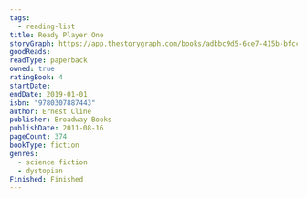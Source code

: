 ```yaml
---
tags:
  - reading-list
title: Ready Player One
storyGraph: https://app.thestorygraph.com/books/adbbc9d5-6ce7-415b-bfcc-1e735c6a5989
goodReads:
readType: paperback
owned: true
ratingBook: 4
startDate:
endDate: 2019-01-01
isbn: "9780307887443"
author: Ernest Cline
publisher: Broadway Books
publishDate: 2011-08-16
pageCount: 374
bookType: fiction
genres:
  - science fiction
  - dystopian
Finished: Finished
---
```

